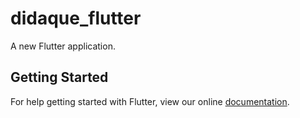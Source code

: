 # didaque_flutter

A new Flutter application.

## Getting Started

For help getting started with Flutter, view our online
[documentation](https://flutter.io/).
